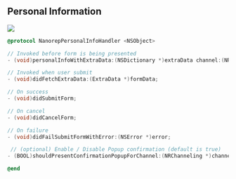 ## Personal Information

![](https://raw.githubusercontent.com/wiki/bold360ai/bold360ai_ios_sdk/Extra%20Data.png)


```ObjectiveC
@protocol NanorepPersonalInfoHandler <NSObject>

// Invoked before form is being presented
- (void)personalInfoWithExtraData:(NSDictionary *)extraData channel:(NRChanneling *)channel completionHandler:(void(^)(NSDictionary *formData))handler;

// Invoked when user submit
- (void)didFetchExtraData:(ExtraData *)formData;

// On success
- (void)didSubmitForm;

// On cancel
- (void)didCancelForm;

// On failure
- (void)didFailSubmitFormWithError:(NSError *)error;

 // (optional) Enable / Disable Popup confirmation (default is true)
- (BOOL)shouldPresentConfirmationPopupForChannel:(NRChanneling *)channel;

@end
```
